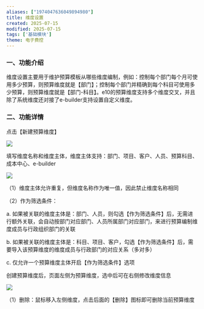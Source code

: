 ```yaml
---
aliases: ["1974047636049894980"]
title: 维度设置
created: 2025-07-15
modified: 2025-07-15
tags: ['基础模块']
theme: 电子费控
---
```


### 一、功能介绍

维度设置主要用于维护预算模板从哪些维度编制，例如：控制每个部门每个月可使用多少预算，则预算维度就是【部门】；控制每个部门并精确到每个科目可使用多少预算，则预算维度就是【部门-科目】。e10的预算维度支持多个维度交叉，并且除了系统维度还对接了e-builder支持设置自定义维度。

### 二、功能详情

点击【新建预算维度】

![](https://myhelpdoc.oss-cn-heyuan.aliyuncs.com/mdimages/24457372d21f1ab1a06a5dcf926c202d.jpg)

填写维度名称和维度主体，维度主体支持：部门、项目、客户、人员、预算科目、成本中心、e-builder

![](https://myhelpdoc.oss-cn-heyuan.aliyuncs.com/mdimages/09fa557ead31b6571d3de4fe90ed449e.jpg)

（1）维度主体允许重复，但维度名称作为唯一值，因此禁止维度名称相同

（2）作为筛选条件：

a. 如果被关联的维度主体是：部门、人员，则勾选【作为筛选条件】后，无需进行额外关联，会自动按部门对应部门、人员所属部门对应部门，来进行预算编制维度成员与行政组织部门的关联

b. 如果被关联的维度主体是：科目、项目、客户，勾选【作为筛选条件】后，需要导入该预算维度的维度成员与行政部门的对应关系（多对多）

c. 仅允许一个预算维度主体开启【作为筛选条件】选项

创建预算维度后，页面左侧为预算维度，选中后可在右侧修改维度信息

![](https://myhelpdoc.oss-cn-heyuan.aliyuncs.com/mdimages/71b8ca1809c168835279d22a2a7fb9ec.jpg)

（1）删除：鼠标移入左侧维度，点击后面的【删除】图标即可删除当前预算维度

